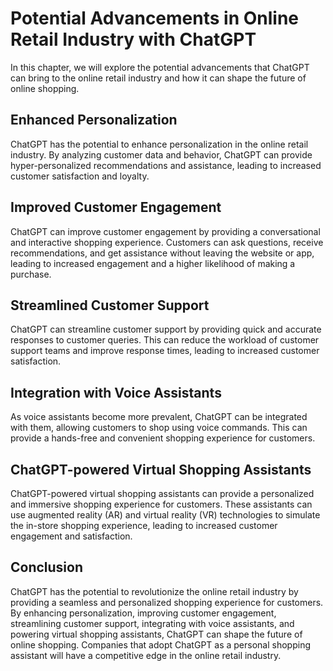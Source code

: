 Potential Advancements in Online Retail Industry with ChatGPT
=======================================================================================================================

In this chapter, we will explore the potential advancements that ChatGPT can bring to the online retail industry and how it can shape the future of online shopping.

Enhanced Personalization
------------------------

ChatGPT has the potential to enhance personalization in the online retail industry. By analyzing customer data and behavior, ChatGPT can provide hyper-personalized recommendations and assistance, leading to increased customer satisfaction and loyalty.

Improved Customer Engagement
----------------------------

ChatGPT can improve customer engagement by providing a conversational and interactive shopping experience. Customers can ask questions, receive recommendations, and get assistance without leaving the website or app, leading to increased engagement and a higher likelihood of making a purchase.

Streamlined Customer Support
----------------------------

ChatGPT can streamline customer support by providing quick and accurate responses to customer queries. This can reduce the workload of customer support teams and improve response times, leading to increased customer satisfaction.

Integration with Voice Assistants
---------------------------------

As voice assistants become more prevalent, ChatGPT can be integrated with them, allowing customers to shop using voice commands. This can provide a hands-free and convenient shopping experience for customers.

ChatGPT-powered Virtual Shopping Assistants
-------------------------------------------

ChatGPT-powered virtual shopping assistants can provide a personalized and immersive shopping experience for customers. These assistants can use augmented reality (AR) and virtual reality (VR) technologies to simulate the in-store shopping experience, leading to increased customer engagement and satisfaction.

Conclusion
----------

ChatGPT has the potential to revolutionize the online retail industry by providing a seamless and personalized shopping experience for customers. By enhancing personalization, improving customer engagement, streamlining customer support, integrating with voice assistants, and powering virtual shopping assistants, ChatGPT can shape the future of online shopping. Companies that adopt ChatGPT as a personal shopping assistant will have a competitive edge in the online retail industry.
